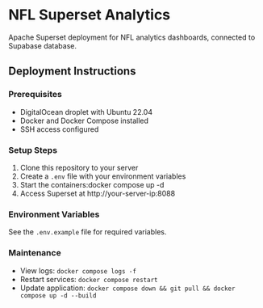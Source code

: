 # NFL Superset Analytics

Apache Superset deployment for NFL analytics dashboards, connected to Supabase database.

## Deployment Instructions

### Prerequisites
- DigitalOcean droplet with Ubuntu 22.04
- Docker and Docker Compose installed
- SSH access configured

### Setup Steps

1. Clone this repository to your server
2. Create a `.env` file with your environment variables
3. Start the containers:docker compose up -d
4. Access Superset at http://your-server-ip:8088

### Environment Variables

See the `.env.example` file for required variables.

### Maintenance

- View logs: `docker compose logs -f`
- Restart services: `docker compose restart`
- Update application: `docker compose down && git pull && docker compose up -d --build`